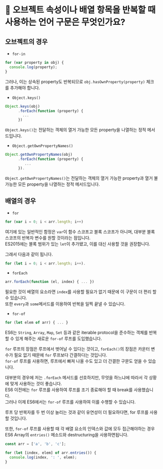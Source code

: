 # 🥂 오브젝트 속성이나 배열 항목을 반복할 때 사용하는 언어 구문은 무엇인가요? #

## 오브젝트의 경우 ##

- `for-in`  

```javascript
for (var property in obj) { 
  console.log(property); 
}
```

 그러나, 이는 상속된 property도 반복되므로 `obj.hasOwnProperty(property)` 체크를 추가해야 합니다.

- `Object.keys()`

```javascript
Object.keys(obj)
      .forEach(function (property) { 
        ... 
      })
```

`Object.keys()`는 전달하는 객체의 열거 가능한 모든 property을 나열하는 정적 메서드입니다.

- `Object.getOwnPropertyNames()`

```javascript
Object.getOwnPropertyNames(obj)
      .forEach(function (property) {
         ... 
      }). 
```

`Object.getOwnPropertyNames()`는 전달하는 객체의 열거 가능한 property과 열거 불가능한 모든 property을 나열하는 정적 메서드입니다.

## 배열의 경우 ##

- `for`

```javascript
for (var i = 0; i < arr.length; i++) 
```

여기에 있는 일반적인 함정은 `var`이 함수 스코프고 블록 스코프가 아니며, 대부분 블록 스코프의 반복자 변수를 원할 것이라는 점입니다.  
ES2015에는 블록 범위가 있는 `let`이 추가됐고, 이를 대신 사용할 것을 권장합니다.  

그래서 다음과 같이 됩니다.  

```javascript
for (let i = 0; i < arr.length; i++).
```

- `forEach`

```javascript
arr.forEach(function (el, index) { ... })
```

필요한 것이 배열의 요소라면 `index`를 사용할 필요가 없기 때문에 이 구문이 더 편리 할 수 ​​있습니다.  
또한 `every`과 `some`메서드를 이용하여 반복을 일찍 끝낼 수 있습니다.  

- `for-of`

```javascript
for (let elem of arr) { ... }
```

ES6는 `String`, `Array`, `Map`, `Set` 등과 같은 iterable protocol을 준수하는 객체를 반복 할 수 있게 해주는 새로운 `for-of` 루프를 도입했습니다.  

`for` 루프의 장점은 루프에서 벗어날 수 있다는 것이고, `forEach()`의 장점은 카운터 변수가 필요 없기 때문에 `for` 루프보다 간결하다는 것입니다.  
`for-of` 루프를 사용하면, 루프에서 빠져 나올 수도 있고 더 간결한 구문도 얻을 수 있습니다.  

대부분의 경우에 저는 `.forEach` 메서드를 선호하지만, 무엇을 하느냐에 따라서 각 상황에 맞게 사용하는 것이 좋습니다.  
ES6 이전에는 `for` 루프를 사용하여 루프를 조기 종료해야 할 때 break를 사용했습니다.  
그러나 이제 ES6에서는 `for-of` 루프를 사용하여 이를 수행할 수 있습니다.  

루프 당 반복자를 두 번 이상 늘리는 것과 같이 유연성이 더 필요하다면, for 루프를 사용할 것입니다.

또한, `for-of` 루프를 사용할 때 각 배열 요소의 인덱스와 값에 모두 접근해야하는 경우 ES6 Array의 `entries()` 메소드와 destructuring을 사용하면됩니다.

```javascript
const arr = ['a', 'b', 'c'];

for (let [index, elem] of arr.entries()) {
  console.log(index, ': ', elem);
}
```